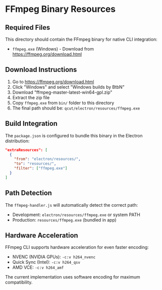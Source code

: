# FFmpeg Binary Resources

## Required Files

This directory should contain the FFmpeg binary for native CLI integration:

- `ffmpeg.exe` (Windows) - Download from https://ffmpeg.org/download.html

## Download Instructions

1. Go to https://ffmpeg.org/download.html
2. Click "Windows" and select "Windows builds by BtbN"
3. Download "ffmpeg-master-latest-win64-gpl.zip"
4. Extract the zip file
5. Copy `ffmpeg.exe` from `bin/` folder to this directory
6. The final path should be: `qcut/electron/resources/ffmpeg.exe`

## Build Integration

The `package.json` is configured to bundle this binary in the Electron distribution:

```json
"extraResources": [
  {
    "from": "electron/resources/",
    "to": "resources/",
    "filter": ["ffmpeg.exe"]
  }
]
```

## Path Detection

The `ffmpeg-handler.js` will automatically detect the correct path:
- Development: `electron/resources/ffmpeg.exe` or system PATH
- Production: `resources/ffmpeg.exe` (bundled in app)

## Hardware Acceleration

FFmpeg CLI supports hardware acceleration for even faster encoding:
- NVENC (NVIDIA GPUs): `-c:v h264_nvenc`
- Quick Sync (Intel): `-c:v h264_qsv`
- AMD VCE: `-c:v h264_amf`

The current implementation uses software encoding for maximum compatibility.